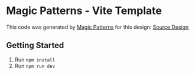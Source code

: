 # Magic Patterns - Vite Template

This code was generated by [Magic Patterns](https://magicpatterns.com) for this design: [Source Design](https://www.magicpatterns.com/c/4ynamru5jgc1zhsjqraw5v)

## Getting Started

1. Run `npm install`
2. Run `npm run dev`
